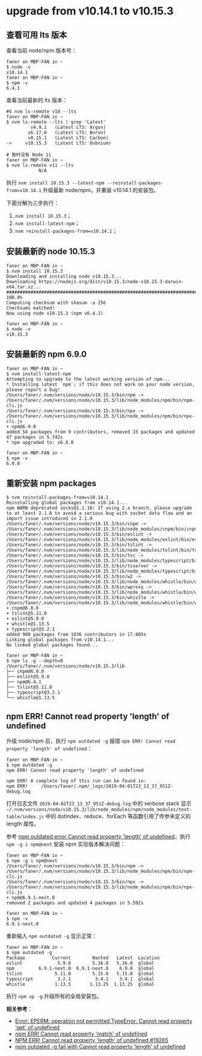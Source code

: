 # upgrade from v10.14.1 to v10.15.3

## 查看可用 lts 版本

查看当前 node/npm 版本号：

```
faner on MBP-FAN in ~
$ node -v
v10.14.1
faner on MBP-FAN in ~
$ npm -v
6.4.1
```

查看当前最新的 lts 版本：

```
#$ nvm ls-remote v10 --lts
faner on MBP-FAN in ~
$ nvm ls-remote --lts | grep 'Latest'
         v4.9.1   (Latest LTS: Argon)
        v6.17.0   (Latest LTS: Boron)
        v8.15.1   (Latest LTS: Carbon)
->     v10.15.3   (Latest LTS: Dubnium)

# 暂时没有 Node 11
faner on MBP-FAN in ~
$ nvm ls-remote v11 --lts
            N/A
```

执行 `nvm install 10.15.3 --latest-npm --reinstall-packages-from=v10.14.1` 升级最新 node/npm，并重装 v10.14.1 的安装包。

下面分解为三步执行：

1. `nvm install 10.15.3`；  
2. `nvm install-latest-npm`；  
3. `nvm reinstall-packages-from=v10.14.1`；  

## 安装最新的 node 10.15.3

```
faner on MBP-FAN in ~
$ nvm install 10.15.3
Downloading and installing node v10.15.3...
Downloading https://nodejs.org/dist/v10.15.3/node-v10.15.3-darwin-x64.tar.xz...
######################################################################## 100.0%
Computing checksum with shasum -a 256
Checksums matched!
Now using node v10.15.3 (npm v6.4.1)

faner on MBP-FAN in ~
$ node -v
v10.15.3
```

## 安装最新的 npm 6.9.0

```
faner on MBP-FAN in ~
$ nvm install-latest-npm
Attempting to upgrade to the latest working version of npm...
* Installing latest `npm`; if this does not work on your node version, please report a bug!
/Users/faner/.nvm/versions/node/v10.15.3/bin/npm -> /Users/faner/.nvm/versions/node/v10.15.3/lib/node_modules/npm/bin/npm-cli.js
/Users/faner/.nvm/versions/node/v10.15.3/bin/npx -> /Users/faner/.nvm/versions/node/v10.15.3/lib/node_modules/npm/bin/npx-cli.js
+ npm@6.9.0
added 54 packages from 9 contributors, removed 15 packages and updated 47 packages in 5.742s
* npm upgraded to: v6.9.0

faner on MBP-FAN in ~
$ npm -v
6.9.0
```

## 重新安装 npm packages

```
$ nvm reinstall-packages-from=v10.14.1
Reinstalling global packages from v10.14.1...
npm WARN deprecated socks@1.1.10: If using 2.x branch, please upgrade to at least 2.1.6 to avoid a serious bug with socket data flow and an import issue introduced in 2.1.0
/Users/faner/.nvm/versions/node/v10.15.3/bin/cnpm -> /Users/faner/.nvm/versions/node/v10.15.3/lib/node_modules/cnpm/bin/cnpm
/Users/faner/.nvm/versions/node/v10.15.3/bin/eslint -> /Users/faner/.nvm/versions/node/v10.15.3/lib/node_modules/eslint/bin/eslint.js
/Users/faner/.nvm/versions/node/v10.15.3/bin/tslint -> /Users/faner/.nvm/versions/node/v10.15.3/lib/node_modules/tslint/bin/tslint
/Users/faner/.nvm/versions/node/v10.15.3/bin/tsc -> /Users/faner/.nvm/versions/node/v10.15.3/lib/node_modules/typescript/bin/tsc
/Users/faner/.nvm/versions/node/v10.15.3/bin/tsserver -> /Users/faner/.nvm/versions/node/v10.15.3/lib/node_modules/typescript/bin/tsserver
/Users/faner/.nvm/versions/node/v10.15.3/bin/w2 -> /Users/faner/.nvm/versions/node/v10.15.3/lib/node_modules/whistle/bin/whistle.js
/Users/faner/.nvm/versions/node/v10.15.3/bin/wproxy -> /Users/faner/.nvm/versions/node/v10.15.3/lib/node_modules/whistle/bin/whistle.js
/Users/faner/.nvm/versions/node/v10.15.3/bin/whistle -> /Users/faner/.nvm/versions/node/v10.15.3/lib/node_modules/whistle/bin/whistle.js
+ cnpm@6.0.0
+ tslint@5.11.0
+ eslint@5.9.0
+ whistle@1.13.5
+ typescript@3.2.1
added 980 packages from 1036 contributors in 17.805s
Linking global packages from v10.14.1...
No linked global packages found...

faner on MBP-FAN in ~
$ npm ls -g --depth=0
/Users/faner/.nvm/versions/node/v10.15.3/lib
├── cnpm@6.0.0
├── eslint@5.9.0
├── npm@6.4.1
├── tslint@5.11.0
├── typescript@3.2.1
└── whistle@1.13.5
```

## npm ERR! Cannot read property 'length' of undefined

升级 node/npm 后，执行 `npm outdated -g` 报错 `npm ERR! Cannot read property 'length' of undefined`：

```
faner on MBP-FAN in ~
$ npm outdated -g
npm ERR! Cannot read property 'length' of undefined

npm ERR! A complete log of this run can be found in:
npm ERR!     /Users/faner/.npm/_logs/2019-04-01T23_13_37_951Z-debug.log
```

打开日志文件 `2019-04-01T23_13_37_951Z-debug.log` 中的 verbose stack 显示 `~/.nvm/versions/node/v10.15.3/lib/node_modules/npm/node_modules/text-table/index.js` 中的 dotindex、reduce、forEach 等函数引用了传参未定义的 length 属性。

参考 [npm outdated error Cannot read property 'length' of undefined](https://stackoverflow.com/questions/55440912/npm-outdated-error-cannot-read-property-length-of-undefined)，执行 `npm -g i npm@next` 安装 npm 实验版本解决问题：

```
faner on MBP-FAN in ~
$ npm -g i npm@next
/Users/faner/.nvm/versions/node/v10.15.3/bin/npm -> /Users/faner/.nvm/versions/node/v10.15.3/lib/node_modules/npm/bin/npm-cli.js
/Users/faner/.nvm/versions/node/v10.15.3/bin/npx -> /Users/faner/.nvm/versions/node/v10.15.3/lib/node_modules/npm/bin/npx-cli.js
+ npm@6.9.1-next.0
removed 2 packages and updated 4 packages in 5.592s

faner on MBP-FAN in ~
$ npm -v
6.9.1-next.0
```

重新输入 `npm outdated -g` 显示正常：

```
faner on MBP-FAN in ~
$ npm outdated -g
Package          Current        Wanted   Latest  Location
eslint             5.9.0        5.16.0   5.16.0  global
npm         6.9.1-next.0  6.9.1-next.0    6.9.0  global
tslint            5.11.0        5.15.0   5.15.0  global
typescript         3.2.1         3.4.1    3.4.1  global
whistle           1.13.5       1.13.25  1.13.25  global
```

执行 `npm up -g` 升级所有的全局安装包。

**相关参考**：

- [Error: EPERM: operation not permitted,TypeError: Cannot read property 'get' of undefined](https://blog.csdn.net/lgysjfs/article/details/83007010)  
- [npm ERR! Cannot read property 'match' of undefined](https://blog.csdn.net/Jane_96/article/details/81451759)  
- [NPM ERR! Cannot read property 'length' of undefined #19265](https://github.com/npm/npm/issues/19265)  
- [npm outdated -g fail with Cannot read property ‘length’ of undefined](https://npm.community/t/npm-outdated-g-fail-with-cannot-read-property-length-of-undefined/5988)  
